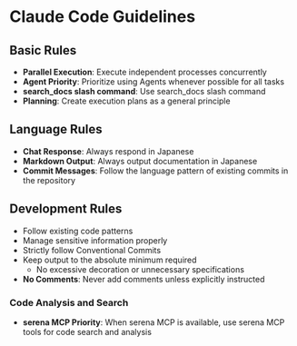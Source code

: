 # Claude Code Guidelines

## Basic Rules

- **Parallel Execution**: Execute independent processes concurrently
- **Agent Priority**: Prioritize using Agents whenever possible for all tasks
- **search_docs slash command**: Use search_docs slash command
- **Planning**: Create execution plans as a general principle

## Language Rules

- **Chat Response**: Always respond in Japanese
- **Markdown Output**: Always output documentation in Japanese
- **Commit Messages**: Follow the language pattern of existing commits in the repository

## Development Rules

- Follow existing code patterns
- Manage sensitive information properly
- Strictly follow Conventional Commits
- Keep output to the absolute minimum required
  - No excessive decoration or unnecessary specifications
- **No Comments**: Never add comments unless explicitly instructed

### Code Analysis and Search

- **serena MCP Priority**: When serena MCP is available, use serena MCP tools for code search and analysis

